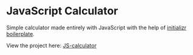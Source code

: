 # JavaScript Calculator

Simple calculator made entirely with JavaScript with the help of [initializr boilerplate](http://www.initializr.com/).

View the project here: [JS-calculator](https://poonamthorup.github.io/js-calculator/)
